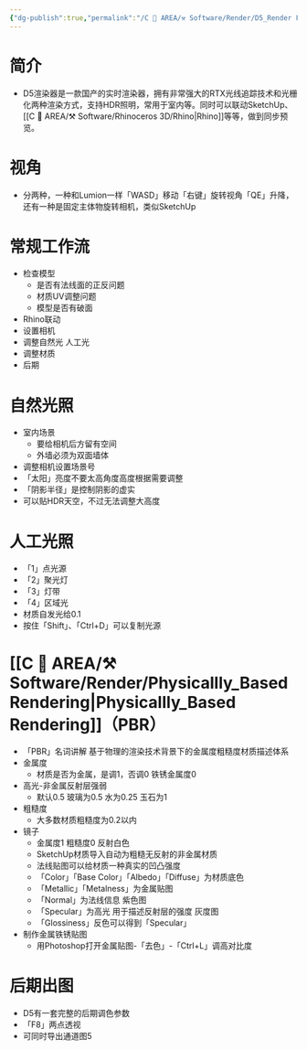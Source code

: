 ```yaml
---
{"dg-publish":true,"permalink":"/C 📔 AREA/⚒️ Software/Render/D5_Render For Rhino/","tags":["software"],"noteIcon":"2","created":"2024-10-09T09:33:06.000+08:00","updated":"2024-11-05T23:48:02.962+08:00"}
---
```


# 简介  
-   D5渲染器是一款国产的实时渲染器，拥有非常强大的RTX光线追踪技术和光栅化两种渲染方式，支持HDR照明，常用于室内等。同时可以联动SketchUp、[[C 📔 AREA/⚒️ Software/Rhinoceros 3D/Rhino\|Rhino]]等等，做到同步预览。  
# 视角  
-   分两种，一种和Lumion一样「WASD」移动「右键」旋转视角「QE」升降，还有一种是固定主体物旋转相机，类似SketchUp  
# 常规工作流  
-   检查模型  
	-   是否有法线面的正反问题  
	-   材质UV调整问题  
	-   模型是否有破面  
-   Rhino联动  
-   设置相机  
-   调整自然光 人工光  
-   调整材质  
-   后期  
# 自然光照  
-   室内场景  
	-   要给相机后方留有空间  
	-   外墙必须为双面墙体  
-   调整相机设置场景号  
-   「太阳」亮度不要太高角度高度根据需要调整  
-   「阴影半径」是控制阴影的虚实  
-   可以贴HDR天空，不过无法调整大高度  
# 人工光照  
-   「1」点光源  
-   「2」聚光灯  
-   「3」灯带  
-   「4」区域光  
-   材质自发光给0.1  
-   按住「Shift」、「Ctrl+D」可以复制光源  
# [[C 📔 AREA/⚒️ Software/Render/Physicallly_Based Rendering\|Physicallly_Based Rendering]]（PBR）
-   「PBR」名词讲解 基于物理的渲染技术背景下的金属度粗糙度材质描述体系  
-   金属度  
	-   材质是否为金属，是调1，否调0 铁锈金属度0  
-   高光-非金属反射层强弱  
	-   默认0.5 玻璃为0.5 水为0.25 玉石为1  
-   粗糙度  
	-   大多数材质粗糙度为0.2以内  
-   镜子  
	-   金属度1 粗糙度0 反射白色  
	-   SketchUp材质导入自动为粗糙无反射的非金属材质  
	-   法线贴图可以给材质一种真实的凹凸强度  
	-   「Color」「Base Color」「Albedo」「Diffuse」为材质底色  
	-   「Metallic」「Metalness」为金属贴图  
	-   「Normal」为法线信息 紫色图  
	-   「Specular」为高光 用于描述反射层的强度 灰度图  
	-   「Glossiness」反色可以得到「Specular」  
-   制作金属铁锈贴图  
	-   用Photoshop打开金属贴图-「去色」-「Ctrl+L」调高对比度  
# 后期出图  
-   D5有一套完整的后期调色参数  
-   「F8」两点透视  
-   可同时导出通道图5